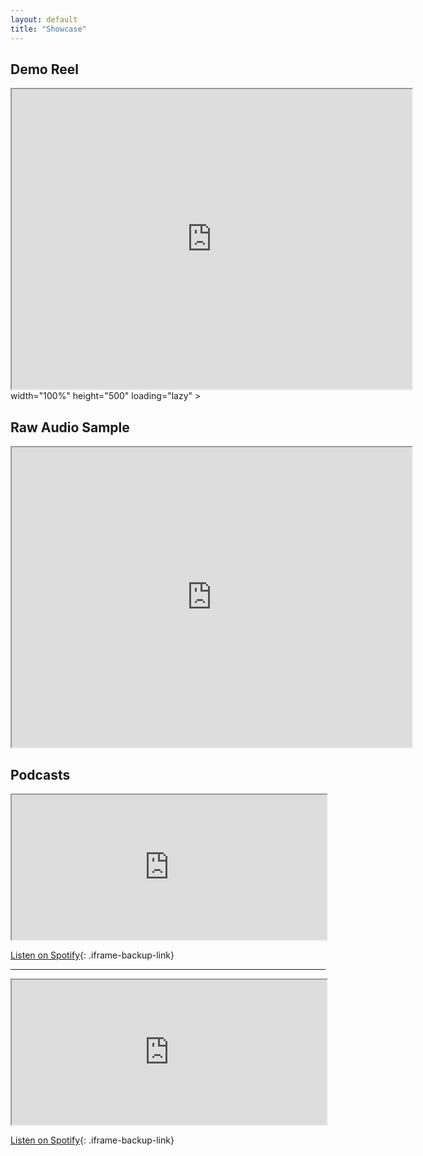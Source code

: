```yaml
---
layout: default
title: "Showcase"
---
```


## Demo Reel

<iframe src="https://drive.google.com/file/d/1AQr4mbrAj0DMj_JwcnJgkUwmKl64utbl/preview" width="640" height="480" allow="autoplay"></iframe>
  width="100%"
  height="500"
  loading="lazy"
></iframe>


## Raw Audio Sample

<iframe src="https://drive.google.com/file/d/1VKlK9E6wLHzSerL4UgSSOeLoG31I5Isa/preview" width="640" height="480" allow="autoplay">
  width="100%" 
  height="300"
  loading="lazy"
></iframe>


## Podcasts

<iframe
  src="https://open.spotify.com/embed/show/7Ewd7bSxDH4dbvkfT6YCt2?utm_source=generator"
  title="Voices That Cook Podcast"
  width="100%" 
  height="232"
  allow="clipboard-write"
  loading="lazy"
></iframe>

[Listen on Spotify](https://open.spotify.com/show/7Ewd7bSxDH4dbvkfT6YCt2){: .iframe-backup-link}

---

<iframe
  src="https://open.spotify.com/embed/show/1dX36qipnRNBGu1MYpvHcA?utm_source=generator"
  title="One Shots: D&D Character Podcast"
  width="100%"
  height="232"
  allow="clipboard-write"
  loading="lazy"
></iframe>

[Listen on Spotify](https://open.spotify.com/show/1dX36qipnRNBGu1MYpvHcA){: .iframe-backup-link}

